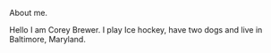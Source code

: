 About me.

Hello I am Corey Brewer.
I play Ice hockey, have two dogs and live in Baltimore, Maryland.
